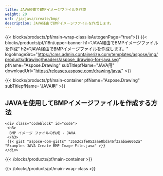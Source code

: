 ```yaml
---
title: JAVA経由でBMPイメージファイルを作成
weight: 20
url: /ja/java/create/bmp/
description: JAVA経由でBMPイメージファイルを作成します。
---
```


{{< blocks/products/pf/main-wrap-class isAutogenPage="true">}}
{{< blocks/products/pf/i18n/upper-banner h1="JAVA経由でBMPイメージファイルを作成" h2="JAVA経由でBMPイメージファイルを作成します。" logoImageSrc="https://cms.admin.containerize.com/templates/aspose/img/products/drawing/headers/aspose_drawing-for-java.svg" pfName="Aspose.Drawing" subTitlepfName="JAVA用" downloadUrl="https://releases.aspose.com/drawing/java/" >}}

{{< blocks/products/pf/main-container pfName="Aspose.Drawing" subTitlepfName="JAVA用" >}}

<h2>JAVAを使用してBMPイメージファイルを作成する方法</h2>

    <div class="codeblock" id="code">
     <h3>
      BMP イメージ ファイルの作成 - JAVA
     </h3>
     {{< gist "aspose-com-gists" "3562c2fe053aae0bda46f32abae6062a" "Examples-JAVA-Create-BMP-Image-File.java" >}}
    </div>

{{< /blocks/products/pf/main-container >}}


{{< /blocks/products/pf/main-wrap-class >}}
